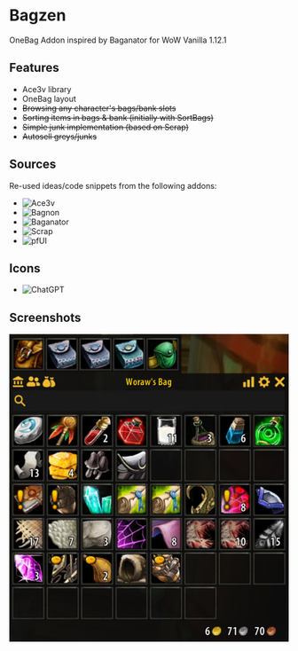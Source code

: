 # Bagzen

OneBag Addon inspired by Baganator for WoW Vanilla 1.12.1

## Features
- Ace3v library
- OneBag layout
- ~~Browsing any character's bags/bank slots~~
- ~~Sorting items in bags & bank (initially with SortBags)~~
- ~~Simple junk implementation (based on Scrap)~~
- ~~Autosell greys/junks~~

## Sources
Re-used ideas/code snippets from the following addons:
- ![Ace3v](https://github.com/laytya/Ace3v)
- ![Bagnon](https://github.com/McPewPew/Bagnon)
- ![Baganator](https://github.com/Baganator/Baganator)
- ![Scrap](https://github.com/Jaliborc/Scrap)
- ![pfUI](https://github.com/shagu/pfUI)

## Icons
- ![ChatGPT](https://chatgpt.com)

## Screenshots
![Bagzen](/media/bagzen.png)
